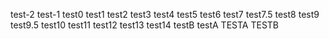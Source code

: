 test-2
test-1
test0
test1
test2
test3
test4
test5
test6
test7
test7.5
test8
test9
test9.5
test10
test11
test12
test13
test14
testB
testA
TESTA
TESTB
